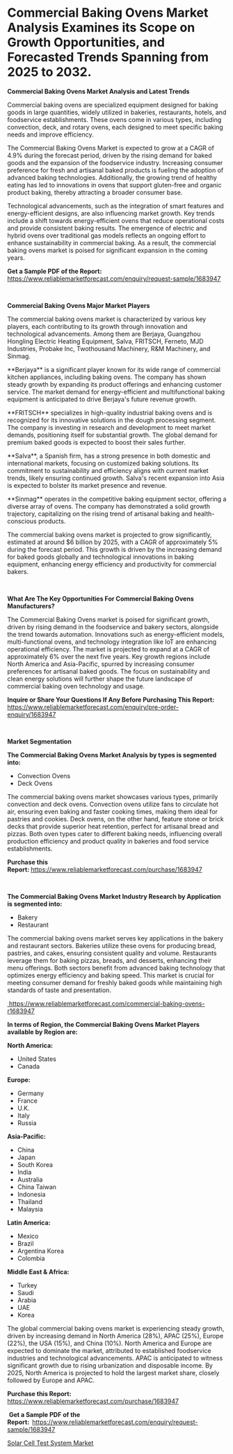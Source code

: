 <p><h1>Commercial Baking Ovens Market Analysis Examines its Scope on Growth Opportunities, and Forecasted Trends Spanning from 2025 to 2032.</h1></p><p><strong>Commercial Baking Ovens Market Analysis and Latest Trends</strong></p>
<p><p>Commercial baking ovens are specialized equipment designed for baking goods in large quantities, widely utilized in bakeries, restaurants, hotels, and foodservice establishments. These ovens come in various types, including convection, deck, and rotary ovens, each designed to meet specific baking needs and improve efficiency.</p><p>The Commercial Baking Ovens Market is expected to grow at a CAGR of 4.9% during the forecast period, driven by the rising demand for baked goods and the expansion of the foodservice industry. Increasing consumer preference for fresh and artisanal baked products is fueling the adoption of advanced baking technologies. Additionally, the growing trend of healthy eating has led to innovations in ovens that support gluten-free and organic product baking, thereby attracting a broader consumer base.</p><p>Technological advancements, such as the integration of smart features and energy-efficient designs, are also influencing market growth. Key trends include a shift towards energy-efficient ovens that reduce operational costs and provide consistent baking results. The emergence of electric and hybrid ovens over traditional gas models reflects an ongoing effort to enhance sustainability in commercial baking. As a result, the commercial baking ovens market is poised for significant expansion in the coming years.</p></p>
<p><strong>Get a Sample PDF of the Report:&nbsp;</strong> <a href="https://www.reliablemarketforecast.com/enquiry/request-sample/1683947?utm_campaign=2925&utm_medium=2&utm_source=Github&utm_content=ia&utm_term=26032025&utm_id=commercial-baking-ovens">https://www.reliablemarketforecast.com/enquiry/request-sample/1683947</a></p>
<p>&nbsp;</p>
<p><strong>Commercial Baking Ovens Major Market Players</strong></p>
<p><p>The commercial baking ovens market is characterized by various key players, each contributing to its growth through innovation and technological advancements. Among them are Berjaya, Guangzhou Hongling Electric Heating Equipment, Salva, FRITSCH, Ferneto, MJD Industries, Probake Inc, Twothousand Machinery, R&M Machinery, and Sinmag.</p><p>**Berjaya** is a significant player known for its wide range of commercial kitchen appliances, including baking ovens. The company has shown steady growth by expanding its product offerings and enhancing customer service. The market demand for energy-efficient and multifunctional baking equipment is anticipated to drive Berjaya's future revenue growth.</p><p>**FRITSCH** specializes in high-quality industrial baking ovens and is recognized for its innovative solutions in the dough processing segment. The company is investing in research and development to meet market demands, positioning itself for substantial growth. The global demand for premium baked goods is expected to boost their sales further.</p><p>**Salva**, a Spanish firm, has a strong presence in both domestic and international markets, focusing on customized baking solutions. Its commitment to sustainability and efficiency aligns with current market trends, likely ensuring continued growth. Salva's recent expansion into Asia is expected to bolster its market presence and revenue.</p><p>**Sinmag** operates in the competitive baking equipment sector, offering a diverse array of ovens. The company has demonstrated a solid growth trajectory, capitalizing on the rising trend of artisanal baking and health-conscious products.</p><p>The commercial baking ovens market is projected to grow significantly, estimated at around $6 billion by 2025, with a CAGR of approximately 5% during the forecast period. This growth is driven by the increasing demand for baked goods globally and technological innovations in baking equipment, enhancing energy efficiency and productivity for commercial bakers.</p></p>
<p>&nbsp;</p>
<p><strong>What Are The Key Opportunities For Commercial Baking Ovens Manufacturers?</strong></p>
<p><p>The Commercial Baking Ovens market is poised for significant growth, driven by rising demand in the foodservice and bakery sectors, alongside the trend towards automation. Innovations such as energy-efficient models, multi-functional ovens, and technology integration like IoT are enhancing operational efficiency. The market is projected to expand at a CAGR of approximately 6% over the next five years. Key growth regions include North America and Asia-Pacific, spurred by increasing consumer preferences for artisanal baked goods. The focus on sustainability and clean energy solutions will further shape the future landscape of commercial baking oven technology and usage.</p></p>
<p><strong>Inquire or Share Your Questions If Any Before Purchasing This Report:</strong> <a href="https://www.reliablemarketforecast.com/enquiry/pre-order-enquiry/1683947?utm_campaign=2925&utm_medium=2&utm_source=Github&utm_content=ia&utm_term=26032025&utm_id=commercial-baking-ovens">https://www.reliablemarketforecast.com/enquiry/pre-order-enquiry/1683947</a></p>
<p>&nbsp;</p>
<p><strong>Market Segmentation</strong></p>
<p><strong>The Commercial Baking Ovens Market Analysis by types is segmented into:</strong></p>
<p><ul><li>Convection Ovens</li><li>Deck Ovens</li></ul></p>
<p><p>The commercial baking ovens market showcases various types, primarily convection and deck ovens. Convection ovens utilize fans to circulate hot air, ensuring even baking and faster cooking times, making them ideal for pastries and cookies. Deck ovens, on the other hand, feature stone or brick decks that provide superior heat retention, perfect for artisanal bread and pizzas. Both oven types cater to different baking needs, influencing overall production efficiency and product quality in bakeries and food service establishments.</p></p>
<p><strong>Purchase this Report:&nbsp;</strong><a href="https://www.reliablemarketforecast.com/purchase/1683947?utm_campaign=2925&utm_medium=2&utm_source=Github&utm_content=ia&utm_term=26032025&utm_id=commercial-baking-ovens">https://www.reliablemarketforecast.com/purchase/1683947</a></p>
<p>&nbsp;</p>
<p><strong>The Commercial Baking Ovens Market Industry Research by Application is segmented into:</strong></p>
<p><ul><li>Bakery</li><li>Restaurant</li></ul></p>
<p><p>The commercial baking ovens market serves key applications in the bakery and restaurant sectors. Bakeries utilize these ovens for producing bread, pastries, and cakes, ensuring consistent quality and volume. Restaurants leverage them for baking pizzas, breads, and desserts, enhancing their menu offerings. Both sectors benefit from advanced baking technology that optimizes energy efficiency and baking speed. This market is crucial for meeting consumer demand for freshly baked goods while maintaining high standards of taste and presentation.</p></p>
<p><a href="https://www.reliablemarketforecast.com/commercial-baking-ovens-r1683947?utm_campaign=2925&utm_medium=2&utm_source=Github&utm_content=ia&utm_term=26032025&utm_id=commercial-baking-ovens">&nbsp;https://www.reliablemarketforecast.com/commercial-baking-ovens-r1683947</a></p>
<p><strong>In terms of Region, the Commercial Baking Ovens Market Players available by Region are:</strong></p>
<p>
    <p> <strong> North America: </strong>
        <ul>
            <li>United States</li>
            <li>Canada</li>
        </ul>
        </p> 
    <p> <strong> Europe: </strong>
        <ul>
            <li>Germany</li>
            <li>France</li>
            <li>U.K.</li>
            <li>Italy</li>
            <li>Russia</li>
        </ul>
        </p> 
    <p> <strong> Asia-Pacific: </strong>
        <ul>
            <li>China</li>
            <li>Japan</li>
            <li>South Korea</li>
            <li>India</li>
            <li>Australia</li>
            <li>China Taiwan</li>
            <li>Indonesia</li>
            <li>Thailand</li>
            <li>Malaysia</li>
        </ul>
        </p> 
    <p> <strong> Latin America: </strong>
        <ul>
            <li>Mexico</li>
            <li>Brazil</li>
            <li>Argentina Korea</li>
            <li>Colombia</li>
        </ul>
        </p> 
    <p> <strong> Middle East & Africa: </strong>
        <ul>
            <li>Turkey</li>
            <li>Saudi</li>
            <li>Arabia</li>
            <li>UAE</li>
            <li>Korea</li>
        </ul>
    </p>
    </p>
<p><p>The global commercial baking ovens market is experiencing steady growth, driven by increasing demand in North America (28%), APAC (25%), Europe (22%), the USA (15%), and China (10%). North America and Europe are expected to dominate the market, attributed to established foodservice industries and technological advancements. APAC is anticipated to witness significant growth due to rising urbanization and disposable income. By 2025, North America is projected to hold the largest market share, closely followed by Europe and APAC.</p></p>
<p><strong>Purchase this Report: </strong><a href="https://www.reliablemarketforecast.com/purchase/1683947?utm_campaign=2925&utm_medium=2&utm_source=Github&utm_content=ia&utm_term=26032025&utm_id=commercial-baking-ovens">https://www.reliablemarketforecast.com/purchase/1683947</a></p>
<p>&nbsp;<strong>Get a Sample PDF of the Report:&nbsp;&nbsp;</strong><a href="https://www.reliablemarketforecast.com/enquiry/request-sample/1683947?utm_campaign=2925&utm_medium=2&utm_source=Github&utm_content=ia&utm_term=26032025&utm_id=commercial-baking-ovens">https://www.reliablemarketforecast.com/enquiry/request-sample/1683947</a></p>
<p><strong></strong></p>
<p><p><a href="https://github.com/penecorodz74/Market-Research-Report-List-1/blob/main/solar-cell-test-system-market.md?utm_campaign=2925&utm_medium=2&utm_source=Github&utm_content=ia&utm_term=26032025&utm_id=commercial-baking-ovens">Solar Cell Test System Market</a></p></p>
